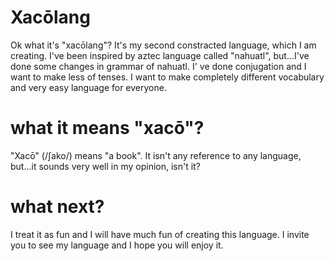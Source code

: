 # Xacōlang

Ok what it's "xacōlang"? 
It's my second constracted language, which 
I am creating. I've been inspired by aztec language called "nahuatl",
but...I've done some changes in grammar of nahuatl. I' ve done conjugation and I want to make less of tenses. I want to make completely different vocabulary and very easy language for everyone. 


# what it means "xacō"?

"Xacō" (/ʃako/) means "a book". It isn't any reference to any language, but...it sounds very well in my opinion, isn't it?

# what next?
I treat it as fun and I will have much fun of creating this language. I invite you to see my language and I hope you will enjoy it.


